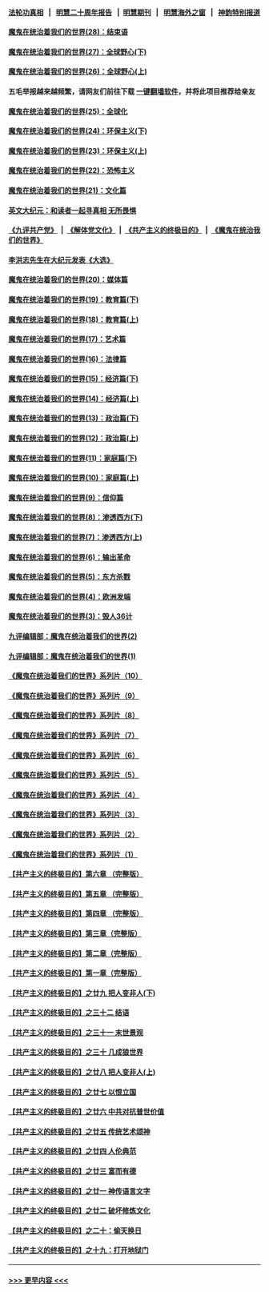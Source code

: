 #### [法轮功真相](https://github.com/gfw-breaker/truth/blob/master/README.md?t=0) &nbsp;&nbsp;|&nbsp;&nbsp; [明慧二十周年报告](https://github.com/gfw-breaker/mh-reports/blob/master/README.md?t=0) &nbsp;&nbsp;|&nbsp;&nbsp;[明慧期刊](https://github.com/gfw-breaker/mh-qikan) &nbsp;&nbsp;|&nbsp;&nbsp; [明慧海外之窗](https://github.com/gfw-breaker/mh-news/blob/master/README.md?t=0) &nbsp;&nbsp;|&nbsp;&nbsp; [神韵特别报道](https://github.com/gfw-breaker/mh-news/blob/master/shenyun.md?t=0)
#### [魔鬼在统治着我们的世界(28)：结束语](../pages/nsc422/n10936246.md?t=07020802) 
#### [魔鬼在统治着我们的世界(27)：全球野心(下)](../pages/nsc422/n10928319.md?t=07020802) 
#### [魔鬼在统治着我们的世界(26)：全球野心(上)](../pages/nsc422/n10900318.md?t=07020802) 
#### 五毛举报越来越频繁，请网友们前往下载 [一键翻墙软件](https://github.com/gfw-breaker/ssr-accounts)，并将此项目推荐给亲友
#### [魔鬼在统治着我们的世界(25)：全球化](../pages/nsc422/n10788205.md?t=07020802) 
#### [魔鬼在统治着我们的世界(24)：环保主义(下)](../pages/nsc422/n10695307.md?t=07020802) 
#### [魔鬼在统治着我们的世界(23)：环保主义(上)](../pages/nsc422/n10688613.md?t=07020802) 
#### [魔鬼在统治着我们的世界(22)：恐怖主义](../pages/nsc422/n10614727.md?t=07020802) 
#### [魔鬼在统治着我们的世界(21)：文化篇](../pages/nsc422/n10597706.md?t=07020802) 
#### [英文大纪元：和读者一起寻真相 无所畏惧](../pages/nsc422/n12542027.md?t=07020802) 
#### [《九评共产党》](https://github.com/begood0513/9ping.md/blob/master/README.md) &nbsp;|&nbsp; [《解体党文化》](../../../../jtdwh.md/blob/master/README.md)  &nbsp;|&nbsp; [《共产主义的终极目的》](../../../../gczydzjmd.md/blob/master/README.md) &nbsp;|&nbsp; [《魔鬼在统治我们的世界》](../../../../mgztzwmdsj.md/blob/master/README.md) 
#### [李洪志先生在大纪元发表《大选》](../pages/nsc422/n12534746.md?t=07020802) 
#### [魔鬼在统治着我们的世界(20)：媒体篇](../pages/nsc422/n10586579.md?t=07020802) 
#### [魔鬼在统治着我们的世界(19)：教育篇(下)](../pages/nsc422/n10564808.md?t=07020802) 
#### [魔鬼在统治着我们的世界(18)：教育篇(上)](../pages/nsc422/n10526970.md?t=07020802) 
#### [魔鬼在统治着我们的世界(17)：艺术篇](../pages/nsc422/n10499093.md?t=07020802) 
#### [魔鬼在统治着我们的世界(16)：法律篇](../pages/nsc422/n10485969.md?t=07020802) 
#### [魔鬼在统治着我们的世界(15)：经济篇(下)](../pages/nsc422/n10469975.md?t=07020802) 
#### [魔鬼在统治着我们的世界(14)：经济篇(上)](../pages/nsc422/n10457370.md?t=07020802) 
#### [魔鬼在统治着我们的世界(13)：政治篇(下)](../pages/nsc422/n10448270.md?t=07020802) 
#### [魔鬼在统治着我们的世界(12)：政治篇(上)](../pages/nsc422/n10444576.md?t=07020802) 
#### [魔鬼在统治着我们的世界(11)：家庭篇(下)](../pages/nsc422/n10440961.md?t=07020802) 
#### [魔鬼在统治着我们的世界(10)：家庭篇(上)](../pages/nsc422/n10435448.md?t=07020802) 
#### [魔鬼在统治着我们的世界(9)：信仰篇](../pages/nsc422/n10432159.md?t=07020802) 
#### [魔鬼在统治着我们的世界(8)：渗透西方(下)](../pages/nsc422/n10429603.md?t=07020802) 
#### [魔鬼在统治着我们的世界(7)：渗透西方(上)](../pages/nsc422/n10426013.md?t=07020802) 
#### [魔鬼在统治着我们的世界(6)：输出革命](../pages/nsc422/n10421536.md?t=07020802) 
#### [魔鬼在统治着我们的世界(5)：东方杀戮](../pages/nsc422/n10417707.md?t=07020802) 
#### [魔鬼在统治着我们的世界(4)：欧洲发端](../pages/nsc422/n10414890.md?t=07020802) 
#### [魔鬼在统治着我们的世界(3)：毁人36计](../pages/nsc422/n10411583.md?t=07020802) 
#### [九评编辑部：魔鬼在统治着我们的世界(2)](../pages/nsc422/n10410036.md?t=07020802) 
#### [九评编辑部：魔鬼在统治着我们的世界(1)](../pages/nsc422/n10406825.md?t=07020802) 
#### [《魔鬼在统治着我们的世界》系列片（10）](../pages/nsc422/n12292670.md?t=07020802) 
#### [《魔鬼在统治着我们的世界》系列片（9）](../pages/nsc422/n12290859.md?t=07020802) 
#### [《魔鬼在统治着我们的世界》系列片（8）](../pages/nsc422/n12287445.md?t=07020802) 
#### [《魔鬼在统治着我们的世界》系列片（7）](../pages/nsc422/n12283425.md?t=07020802) 
#### [《魔鬼在统治着我们的世界》系列片（6）](../pages/nsc422/n12282314.md?t=07020802) 
#### [《魔鬼在统治着我们的世界》系列片（5）](../pages/nsc422/n12281419.md?t=07020802) 
#### [《魔鬼在统治着我们的世界》系列片（4）](../pages/nsc422/n12274024.md?t=07020802) 
#### [《魔鬼在统治着我们的世界》系列片（3）](../pages/nsc422/n12271322.md?t=07020802) 
#### [《魔鬼在统治着我们的世界》系列片（2）](../pages/nsc422/n12269049.md?t=07020802) 
#### [《魔鬼在统治着我们的世界》系列片（1）](../pages/nsc422/n12267575.md?t=07020802) 
#### [【共产主义的终极目的】第六章 （完整版）](../pages/nsc422/n11428913.md?t=07020802) 
#### [【共产主义的终极目的】第五章 （完整版）](../pages/nsc422/n11428912.md?t=07020802) 
#### [【共产主义的终极目的】第四章 （完整版）](../pages/nsc422/n11428907.md?t=07020802) 
#### [【共产主义的终极目的】第三章（完整版）](../pages/nsc422/n11428848.md?t=07020802) 
#### [【共产主义的终极目的】第二章（完整版）](../pages/nsc422/n11428831.md?t=07020802) 
#### [【共产主义的终极目的】第一章（完整版）](../pages/nsc422/n11417651.md?t=07020802) 
#### [【共产主义的终极目的】之廿九 把人变非人(下)](../pages/nsc422/n11344140.md?t=07020802) 
#### [【共产主义的终极目的】之三十二 结语](../pages/nsc422/n11360535.md?t=07020802) 
#### [【共产主义的终极目的】之三十一 末世景观](../pages/nsc422/n11351129.md?t=07020802) 
#### [【共产主义的终极目的】之三十 几成狼世界](../pages/nsc422/n11348280.md?t=07020802) 
#### [【共产主义的终极目的】之廿八 把人变非人(上)](../pages/nsc422/n11340492.md?t=07020802) 
#### [【共产主义的终极目的】之廿七 以恨立国](../pages/nsc422/n11336944.md?t=07020802) 
#### [【共产主义的终极目的】之廿六 中共对抗普世价值](../pages/nsc422/n11324785.md?t=07020802) 
#### [【共产主义的终极目的】之廿五 传统艺术颂神](../pages/nsc422/n11296396.md?t=07020802) 
#### [【共产主义的终极目的】之廿四 人伦典范](../pages/nsc422/n11296397.md?t=07020802) 
#### [【共产主义的终极目的】之廿三 富而有德](../pages/nsc422/n11283598.md?t=07020802) 
#### [【共产主义的终极目的】之廿一 神传语言文字](../pages/nsc422/n11263265.md?t=07020802) 
#### [【共产主义的终极目的】之廿二 破坏修炼文化](../pages/nsc422/n11245728.md?t=07020802) 
#### [【共产主义的终极目的】之二十：偷天换日](../pages/nsc422/n11238846.md?t=07020802) 
#### [【共产主义的终极目的】之十九：打开地狱门](../pages/nsc422/n11206376.md?t=07020802) 

----
#### [ >>> 更早内容 <<< ](../indexes/nsc422-earlier.md)
